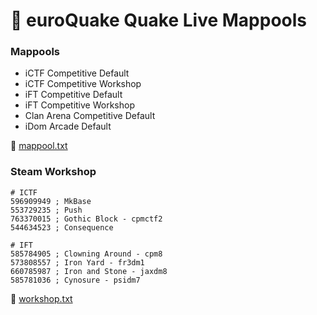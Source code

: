 # 🔱 euroQuake Quake Live Mappools
### Mappools
- iCTF Competitive Default
- iCTF Competitive Workshop
- iFT Competitive Default
- iFT Competitive Workshop
- Clan Arena Competitive Default
- iDom Arcade Default

📄 [mappool.txt](https://github.com/euroquake/quakelive/blob/main/mappools/mappool.txt)

### Steam Workshop
```
# ICTF
596909949 ; MkBase
553729235 ; Push
763370015 ; Gothic Block - cpmctf2
544634523 ; Consequence

# IFT
585784905 ; Clowning Around - cpm8
573808557 ; Iron Yard - fr3dm1
660785987 ; Iron and Stone - jaxdm8
585781036 ; Cynosure - psidm7
```
📄 [workshop.txt](https://github.com/euroquake/quakelive/blob/main/mappools/workshop.txt)
